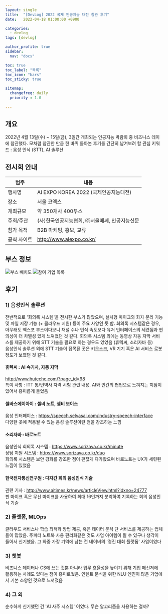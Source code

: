 ```yaml
---
layout: single
title:  "[DevLog] 2022 국제 인공지능 대전 참관 후기"
date:   2022-04-18 01:00:00 +0900

categories:
  - devlog
tags: [devlog]

author_profile: true
sidebar:
  nav: "docs"

toc: true
toc_label: "목록"
toc_icon: "bars"
toc_sticky: true

sitemap:
  changefreq: daily
  priority : 1.0
  
---
```



## 개요
2022년 4월 13일(수) ~ 15일(금),  3일간 개최되는 인공지능 박람회 중 비즈니스 데이에 참관했다. 모처럼 참관한 만큼 한 바퀴 돌아본 후기를 간단히 남겨보려 함
관심 키워드 : 음성 인식 (STT), AI 솔루션

## 전시회 안내   

|범주|내용|
|------|------|
|행사명|AI EXPO KOREA 2022 (국제인공지능대전)|
|장소|서울 코엑스|
|개최규모|약 350개사 400부스|
|주최/주관|(사)한국인공지능협회, ㈜서울메쎄, 인공지능신문|
|참가 목적|B2B 마케팅, 홍보, 교류|
|공식 사이트|<http://www.aiexpo.co.kr/>  

## 부스 정보
![부스 배치도](https://i.imgur.com/pTL0rqo.jpg)
![참여 기업 목록](https://i.imgur.com/LXk5qPe.jpg)

## 후기
### 1) 음성인식 솔루션
전반적으로 '회의록 시스템'을 전시한 부스가 많았으며, 설치형 마이크와 화자 분리 기능 및 파일 저장 기능 (+ 클라우드 지원) 등이 주요 사양인 듯 함. 회의록 시스템같은 경우, 아무래도 엑스포 부스이다보니 채널 수나 인식 속도보다 유저 인터페이스의 세련됨과 편의성이 더 차별성 있게 느껴졌던 것 같다. 회의록 시스템 외에는 동영상 자동 자막 서비스를 제공하기 위해 STT 기술을 필요로 하는 경우도 있었음 (휴텍씨, 소리자바 등)   
음성인식 솔루션 외에 STT 기술이 접목된 곳은 키오스크, VR 기기 혹은 AI 서비스 로봇 정도가 보였던 것 같다.
#### 휴텍씨 : AI 속기사, 자동 자막
<http://www.hutechc.com/?page_id=98>  
특이 사항 : ITT 통/번역사 자격 시험 관련 내용. AI와 인간의 협업으로 느껴지는 지점이 있어서 흥미롭게 들었음

#### 셀바스에이아이 : 셀비 노트, 셀비 보이스
음성 인터페이스 : <https://speech.selvasai.com/industry-speech-interface>  
다양한 곳에 적용될 수 있는 음성 솔루션이란 점을 강조하는 느낌

#### 소리자바 : 바로노트
음성인식 회의록 시스템 : <https://www.sorizava.co.kr/minute>  
상담 지원 시스템 : <https://www.sorizava.co.kr/duo>  
회의록 시스템은 보안 강화를 강조한 점이 괜찮게 다가왔으며 바로노트는 UX가 세련된 느낌이 있었음 

#### 한국전자통신연구원 : 다자간 회의 음성인식 기술
관련 기사 : <http://www.aitimes.kr/news/articleView.html?idxno=24777>  
핀 마이크 혹은 무선 마이크를 사용하여 최대 16인까지 분리하여 기록하는 회의 음성인식 기술  

### 2) 플랫폼, MLOps
클라우드 서비스나 학습 최적화 방법 제공, 혹은 데이터 분석 단 서비스를 제공하는 업체들이 많았음. 주피터 노트북 사용 편리화같은 것도 사업 아이템이 될 수 있구나 생각이 들어서 신기했음. 그 와중 가장 기억에 남는 건 네이버의 '경진 대회 플랫폼' 사업이었다
### 3) 챗봇
비즈니스 데이터나 CS에 쓰는 것뿐 아니라 업무 효율성을 높이기 위해 기업 메신저에 활용하는 사례도 있다는 점이 흥미로웠음. 인텐트 분석을 위한 NLU 엔진이 많은 기업에서 기본 소양인 것으로 느껴졌음
### 4) 그 외 
순수하게 신기했던 건 'AI 사주 시스템' 이었다. 무슨 알고리즘을 사용하는 걸까?
